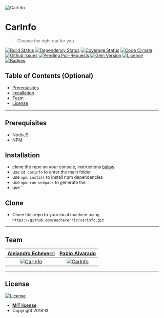<img src="https://content.audi.co.uk/dam/7_days/CAD/External%20Assets/R8/R8-white/010.png" title="CarInfo" alt="CarInfo">

# CarInfo
> Choose the right car for you

[![Build Status](http://img.shields.io/travis/badges/badgerbadgerbadger.svg?style=flat-square)](https://travis-ci.org/badges/badgerbadgerbadger) [![Dependency Status](http://img.shields.io/gemnasium/badges/badgerbadgerbadger.svg?style=flat-square)](https://gemnasium.com/badges/badgerbadgerbadger) [![Coverage Status](http://img.shields.io/coveralls/badges/badgerbadgerbadger.svg?style=flat-square)](https://coveralls.io/r/badges/badgerbadgerbadger) [![Code Climate](http://img.shields.io/codeclimate/github/badges/badgerbadgerbadger.svg?style=flat-square)](https://codeclimate.com/github/badges/badgerbadgerbadger) [![Github Issues](http://githubbadges.herokuapp.com/badges/badgerbadgerbadger/issues.svg?style=flat-square)](https://github.com/badges/badgerbadgerbadger/issues) [![Pending Pull-Requests](http://githubbadges.herokuapp.com/badges/badgerbadgerbadger/pulls.svg?style=flat-square)](https://github.com/badges/badgerbadgerbadger/pulls) [![Gem Version](http://img.shields.io/gem/v/badgerbadgerbadger.svg?style=flat-square)](https://rubygems.org/gems/badgerbadgerbadger) [![License](http://img.shields.io/:license-mit-blue.svg?style=flat-square)](http://badges.mit-license.org) [![Badges](http://img.shields.io/:badges-9/9-ff6799.svg?style=flat-square)](https://github.com/badges/badgerbadgerbadger)


## Table of Contents (Optional)

- [Prerequisites](#prerequisites)
- [Installation](#installation)
- [Team](#team)
- [License](#license)

---

## Prerequisites

- NodeJS
- NPM

## Installation

- clone the repo on your console, instructions [below](#clone)
- use `cd carinfo` to enter the main folder
- use `npm install` to install npm dependencies
- use `npm run webpack` to generate the 
- use ``

## Clone

- Clone this repo to your local machine using `https://github.com/aecheverrir/carinfo.git`

---

## Team

| <a href="https://github.com/aecheverrir" target="_blank">**Alejandro Echeverri**</a> | <a href="https://github.com/paalvarado10" target="_blank">**Pablo Alvarado**</a> |
| :---: |:---:|
| [![CarInfo](https://avatars3.githubusercontent.com/u/25350194?s=460&v=4)](https://github.com/aecheverrir)    | [![CarInfo](https://avatars0.githubusercontent.com/u/20799498?s=460&v=4)](https://github.com/paalvarado10) |

---

## License

[![License](http://img.shields.io/:license-mit-blue.svg?style=flat-square)](http://badges.mit-license.org)

- **[MIT license](http://opensource.org/licenses/mit-license.php)**
- Copyright 2018 © 
